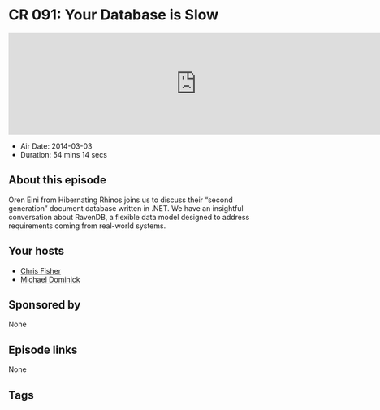# CR 091: Your Database is Slow

<iframe src="https://player.fireside.fm/v2/MLf2ZzhC+e_PEjLrP?theme=dark" width="740" height="200" frameborder="0" scrolling="no"></iframe>

* Air Date: 2014-03-03
* Duration: 54 mins 14 secs

## About this episode

Oren Eini from Hibernating Rhinos joins us to discuss their “second generation” document database written in .NET.   We have an insightful conversation about RavenDB, a flexible data model designed to address requirements coming from real-world systems.

## Your hosts
* [Chris Fisher](https://coder.show/hosts/chrislas)
* [Michael Dominick](https://coder.show/hosts/michael)

## Sponsored by

None



## Episode links

None



## Tags


